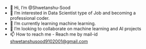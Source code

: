 - 👋 Hi, I’m @Shwetanshu-Sood
- 👀 I’m interested in Data Scientist type of Job and becoming a professional coder.
- 🌱 I’m currently learning machine learning.
- 💞️ I’m looking to collaborate on machine learning and AI projects
- 📫 How to reach me - Reach me by mail-id shwetanshusood9102001@gmail.com
<!---
Shwetanshu-Sood/Shwetanshu-Sood is a ✨ special ✨ repository because its `README.md` (this file) appears on your GitHub profile.
You can click the Preview link to take a look at your changes.
--->
